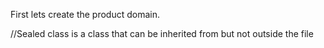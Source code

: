 First lets create the product domain.


//Sealed class is a class that can be inherited from but not outside the file